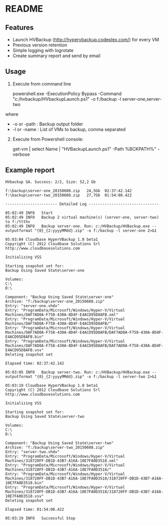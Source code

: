 ﻿# README #

## Features ##

* Launch HVBackup (http://hypervbackup.codeplex.com/) for every VM
* Previous version retention
* Simple logging with logrotate
* Create summary report and send by email

## Usage ##

1. Execute from command line

    powershell.exe -ExecutionPolicy Bypass -Command "c:/hvbackup/HVbackupLaunch.ps1" -o f:/backup -l server-one,server-two 

where

 * -o or -path : Backup output folder
 * -l or -name : List of VMs to backup, comma separated

2. Execute from Powershell console:

    get-vm | select Name | "HVBackupLaunch.ps1" -Path %BCKPATH%" -verbose


## Example report  ##

    HVbackup SA. Success: 2/2, Size: 52,2 Gb

    f:\backup\server-one_20150608.zip	24,5Gb	02:37:42.142
    f:\backup\server-two_20150608.zip	27,7Gb	01:54:08.422

    ----------------------- Detailed Log -------------------------------

    05:02:49 INFO	Start
    05:02:49 INFO	Backup 2 virtual machine(s) (server-one, server-two) to f:/ttthv
    05:02:49 INFO	Backup server-one. Run: c:/HVBackup/HVBackup.exe --outputformat "{0}_{2:yyyyMMdd}.zip" -o f:/backup -l server-one 2>&1

    05:03:04 Cloudbase HyperVBackup 1.0 beta1
    Copyright (C) 2012 Cloudbase Solutions Srl
    http://www.cloudbasesolutions.com

    Initializing VSS

    Starting snapshot set for:
    Backup Using Saved State\server-one

    Volumes:
    C:\
    D:\

    Component: "Backup Using Saved State\server-one"
    Archive: "f:/backup\server-one_20150608.zip"
    Entry: "server-one.vhdx"
    Entry: "ProgramData/Microsoft/Windows/Hyper-V/Virtual Machines/DAF7AD0A-F758-430A-8D4F-E4ACD95D8AFB.xml"
    Entry: "ProgramData/Microsoft/Windows/Hyper-V/Virtual Machines/DAF7AD0A-F758-430A-8D4F-E4ACD95D8AFB/"
    Entry: "ProgramData/Microsoft/Windows/Hyper-V/Virtual Machines/DAF7AD0A-F758-430A-8D4F-E4ACD95D8AFB/DAF7AD0A-F758-430A-8D4F-E4ACD95D8AFB.bin"
    Entry: "ProgramData/Microsoft/Windows/Hyper-V/Virtual Machines/DAF7AD0A-F758-430A-8D4F-E4ACD95D8AFB/DAF7AD0A-F758-430A-8D4F-E4ACD95D8AFB.vsv"
    Deleting snapshot set

    Elapsed time: 02:37:42.142

    05:03:05 INFO	Backup server-two. Run: c:/HVBackup/HVBackup.exe --outputformat "{0}_{2:yyyyMMdd}.zip" -o f:/backup -l server-two 2>&1

    05:03:19 Cloudbase HyperVBackup 1.0 beta1
    Copyright (C) 2012 Cloudbase Solutions Srl
    http://www.cloudbasesolutions.com

    Initializing VSS

    Starting snapshot set for:
    Backup Using Saved State\server-two

    Volumes:
    C:\
    D:\

    Component: "Backup Using Saved State\server-two"
    Archive: "f:/backup\server-two_20150608.zip"
    Entry: "server-two.vhdx"
    Entry: "ProgramData/Microsoft/Windows/Hyper-V/Virtual Machines/318720FF-DB1D-43B7-A16A-10E7FA0D3518.xml"
    Entry: "ProgramData/Microsoft/Windows/Hyper-V/Virtual Machines/318720FF-DB1D-43B7-A16A-10E7FA0D3518/"
    Entry: "ProgramData/Microsoft/Windows/Hyper-V/Virtual Machines/318720FF-DB1D-43B7-A16A-10E7FA0D3518/318720FF-DB1D-43B7-A16A-10E7FA0D3518.bin"
    Entry: "ProgramData/Microsoft/Windows/Hyper-V/Virtual Machines/318720FF-DB1D-43B7-A16A-10E7FA0D3518/318720FF-DB1D-43B7-A16A-10E7FA0D3518.vsv"
    Deleting snapshot set

    Elapsed time: 01:54:08.422

    05:03:19 INFO	Successful Stop
